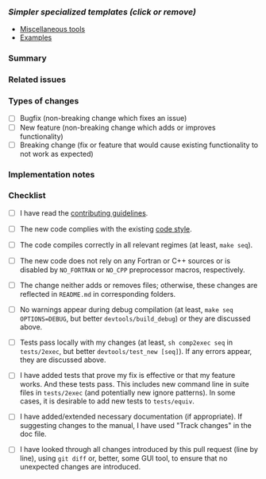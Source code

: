 <!--Thank you for contributing to ADDA. The following contains the instructions in the comments. You may remove or leave them.-->

<!--The following is a general template for changes to the main source code of ADDA. There are a few simpler ones for other cases, listed below. Click them in the preview mode. If proceeding with a general template, please remove this list.-->

### _Simpler specialized templates (click or remove)_
- [Miscellaneous tools](?quick_pull=1?template=misc.md)
- [Examples](?quick_pull=1?template=example.md)

### Summary

<!--Briefly describe the new feature(s), enhancement(s), or bugfix(es) included in this pull request.-->

### Related issues

<!--Any nontrivial pull request should first be discussed in the issue. If such issue exists, please mention the issue number here as `related to #...`. Also refer to issues, which discuss possible implementation options, if you chose one of them. Use the phrases `fixes #...` or `closes #...`, when you want an issue to be automatically closed when the pull request is merged.-->

### Types of changes

<!--What types of changes does your code introduce to ADDA? Put an `x` in the boxes that apply.-->

- [ ] Bugfix (non-breaking change which fixes an issue)
- [ ] New feature (non-breaking change which adds or improves functionality)
- [ ] Breaking change (fix or feature that would cause existing functionality to not work as expected)

### Implementation notes

<!--Provide any relevant details about how the changes are implemented, how correctness was verified, how other features - if any - are affected. If this is a relatively large or complex change, explain why you chose the solution you did and what alternatives you considered. If that was discussed in issue or somewhere else, refer to it here.-->

### Checklist
<!--Put an `x` in the boxes that apply. Typically, all boxes need to be checked before the final merge, but you can also fill these out after creating the PR. If you're unsure about any of them, don't hesitate to ask. If you think that some of them are not relevant, discuss this above.-->

- [ ] I have read the [contributing guidelines](https://github.com/adda-team/adda/wiki/InstructionCommitters).
- [ ] The new code complies with the existing [code style](https://github.com/adda-team/adda/wiki/CodeStyleGuide).
- [ ] The code compiles correctly in all relevant regimes (at least, `make seq`).
- [ ] The new code does not rely on any Fortran or C++ sources or is disabled by `NO_FORTRAN` or `NO_CPP` preprocessor macros, respectively.
- [ ] The change neither adds or removes files; otherwise, these changes are reflected in `README.md` in corresponding folders.  
- [ ] No warnings appear during debug compilation (at least, `make seq OPTIONS=DEBUG`, but better `devtools/build_debug`) or they are discussed above.
- [ ] Tests pass locally with my changes (at least, `sh comp2exec seq` in `tests/2exec`, but better `devtools/test_new [seq]`). If any errors appear, they are discussed above.
- [ ] I have added tests that prove my fix is effective or that my feature works. And these tests pass. This includes new command line in suite files in `tests/2exec` (and potentially new ignore patterns). In some cases, it is desirable to add new tests to `tests/equiv`. 
- [ ] I have added/extended necessary documentation (if appropriate). If suggesting changes to the manual, I have used "Track changes" in the doc file.
- [ ] I have looked through all changes introduced by this pull request (line by line), using `git diff` or, better, some GUI tool, to ensure that no unexpected changes are introduced.

